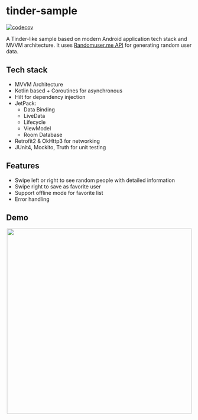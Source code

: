 # tinder-sample

[![codecov](https://codecov.io/gh/nthuat/tinder-sample/branch/master/graph/badge.svg)](https://codecov.io/gh/nthuat/tinder-sample)

A Tinder-like sample based on modern Android application tech stack and MVVM architecture. It uses [Randomuser.me API](https://randomuser.me/api/0.4/?randomapi) for generating random user data.

## Tech stack
   - MVVM Architecture
   - Kotlin based + Coroutines for asynchronous
   - Hilt for dependency injection
   - JetPack:
        + Data Binding
        + LiveData
        + Lifecycle
        + ViewModel
        + Room Database
   - Retrofit2 & OkHttp3 for networking
   - JUnit4, Mockito, Truth for unit testing

## Features
   - Swipe left or right to see random people with detailed information
   - Swipe right to save as favorite user
   - Support offline mode for favorite list
   - Error handling
    
## Demo
<p align="center">
<img src="https://github.com/nthuat/tinder-sample/blob/master/screenshots/demo.gif" width=500/>
</p>
